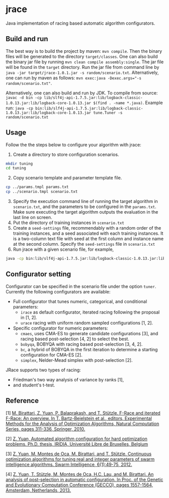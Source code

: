 # jrace
Java implementation of racing based automatic algorithm configurators.

## Build and run
The best way is to build the project by maven: 
`mvn compile`.
Then the binary files will be generated to the directory `target/classes`. One can also build the binary jar file by running `mvn clean compile assembly:single`. The jar file will be found in the `target` directory. Run the jar file from command line by `java -jar target/jrace-1.0.1.jar -s random/scenario.txt`. Alternatively, one can run by maven as follows: `mvn exec:java -Dexec.args="-s random/scenario.txt"`.

Alternatively, one can also build and run by JDK. 
To compile from source: `javac -d bin -cp lib/slf4j-api-1.7.5.jar:lib/logback-classic-1.0.13.jar:lib/logback-core-1.0.13.jar $(find . -name *.java)`.
Example run: 
`java -cp bin:lib/slf4j-api-1.7.5.jar:lib/logback-classic-1.0.13.jar:lib/logback-core-1.0.13.jar tune.Tuner -s random/scenario.txt`


## Usage

Follow the the steps below to configure your algorithm with jrace:
1. Create a directory to store configuration scenarios.
```bash
mkdir tuning
cd tuning
```
2. Copy scenario template and parameter template file.
```bash
cp ../params.tmpl params.txt
cp ../scenario.tmpl scenario.txt
```
3. Specify the execution command line of running the target algorithm in `scenario.txt`, and the parameters to be configured in the `params.txt`. Make sure executing the target algorithm outputs the evaluation in the last line on screen. 
4. Put the directory of training instances in `scenario.txt`
5. Create a `seed-settings` file, recommendably with a random order of the training instances, and a seed associated with each training instances. It is a two-column text file with seed at the first column and instance name at the second column. Specify the `seed-settings` file in `scenario.txt`
6. Run jrace with a given scenario file, for example, 
```bash
java -cp bin:lib/slf4j-api-1.7.5.jar:lib/logback-classic-1.0.13.jar:lib/logback-core-1.0.13.jar tune.Tuner -s tuning/scenario.txt
```

## Configurator setting

Configurator can be specified in the scenario file under the option `tuner`. Currently the following configurators are available: 
* Full configurator that tunes numeric, categorical, and conditional parameters:
  * `irace` as default configurator, iterated racing following the proposal in [1, 2]. 
  * `urace` racing with uniform random sampled configurations [1, 2]. 
* Specific configurator for numeric parameters:
  * `cmaes`, uses CMA-ES to generate candidate configurations [3], and racing based post-selection [4, 2] to select the best.
  * `bobyqa`, BOBYQA with racing based post-selection [3, 4, 2].
  * `bc`, a hybrid of BOBYQA in the first iteration to determine a starting configuration for CMA-ES [2].
  * `simplex`, Nelder-Mead simplex with post-selection [2].

JRace supports two types of racing: 
* Friedman's two way analysis of variance by ranks [1],
* and student's t-test.

## Reference
[1] [M. Birattari, Z. Yuan, P. Balaprakash, and T. Stützle. F-Race and iterated F-Race: An overview. In T. Bartz-Beielstein et al., editors, Experimental Methods for the Analysis of Optimization Algorithms, Natural Computation Series, pages 311-336, Springer, 2010.](http://iridia.ulb.ac.be/IridiaTrSeries/link/IridiaTr2009-018.pdf)

[2] [Z. Yuan, Automated algorithm configuration for hard optimization problems. Ph.D. thesis, IRIDIA, Université Libre de Bruxelles, Belgium](http://iridia.ulb.ac.be/~zyuan/downloads/yuan2019thesis.pdf)

[3] [Z. Yuan, M. Montes de Oca, M. Birattari, and T. Stützle. Continuous optimization algorithms for tuning real and integer  parameters of swarm intelligence algorithms. Swarm Intelligence, 6(1):49-75, 2012.](http://iridia.ulb.ac.be/IridiaTrSeries/IridiaTr2011-017.pdf)

[4] [Z. Yuan, T. Stützle, M. Montes de Oca, H.C. Lau, and M. Birattari. An analysis of post-selection in automatic configuration. In Proc. of the Genetic and Evolutionary Computation Conference (GECCO), pages 1557-1564, Amsterdam, Netherlands, 2013.](http://iridia.ulb.ac.be/~zyuan/downloads/YuanEtal2013ps.pdf)
